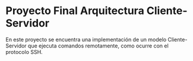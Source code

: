 # Proyecto Final Arquitectura Cliente-Servidor
En este proyecto se encuentra una implementación de un modelo Cliente-Servidor que ejecuta comandos remotamente, como ocurre con el protocolo SSH.
